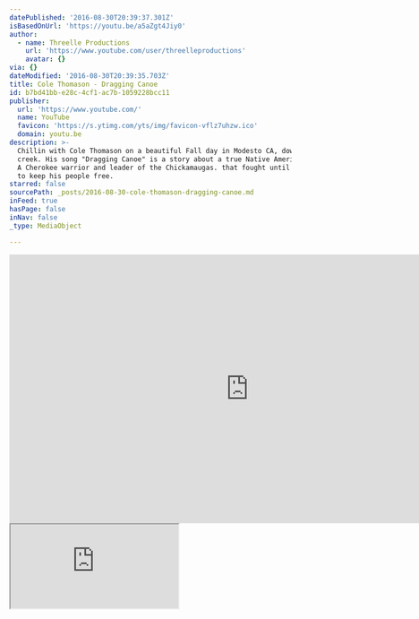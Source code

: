 ```yaml
---
datePublished: '2016-08-30T20:39:37.301Z'
isBasedOnUrl: 'https://youtu.be/a5aZgt4Jiy0'
author:
  - name: Threelle Productions
    url: 'https://www.youtube.com/user/threelleproductions'
    avatar: {}
via: {}
dateModified: '2016-08-30T20:39:35.703Z'
title: Cole Thomason - Dragging Canoe
id: b7bd41bb-e28c-4cf1-ac7b-1059228bcc11
publisher:
  url: 'https://www.youtube.com/'
  name: YouTube
  favicon: 'https://s.ytimg.com/yts/img/favicon-vflz7uhzw.ico'
  domain: youtu.be
description: >-
  Chillin with Cole Thomason on a beautiful Fall day in Modesto CA, down by the
  creek. His song "Dragging Canoe" is a story about a true Native American Hero.
  A Cherokee warrior and leader of the Chickamaugas. that fought until the end
  to keep his people free.
starred: false
sourcePath: _posts/2016-08-30-cole-thomason-dragging-canoe.md
inFeed: true
hasPage: false
inNav: false
_type: MediaObject

---
```

<iframe src="https://cdn.embedly.com/widgets/media.html?src=https%3A%2F%2Fwww.youtube.com%2Fembed%2Fa5aZgt4Jiy0%3Ffeature%3Doembed&amp;url=http%3A%2F%2Fwww.youtube.com%2Fwatch%3Fv%3Da5aZgt4Jiy0&amp;image=https%3A%2F%2Fi.ytimg.com%2Fvi%2Fa5aZgt4Jiy0%2Fhqdefault.jpg&amp;key=b7d04c9b404c499eba89ee7072e1c4f7&amp;type=text%2Fhtml&amp;schema=youtube" width="854" height="480" scrolling="no" frameborder="0" allowfullscreen="" style=""></iframe>

<iframe src="https://the-grid.github.io/ed-userhtml/?g=eJxNjjsOwyAQBa9ibZEO0ydADpEDRAtejOUPaBebHD-JlSLVK2Y0emaYji4sKGIheiUJmZTfa80bOIN_6BX9uqiCLKSmcctM0FXkkaqFp19wm6FLTNFCqrXIVevWWh8xkM957kNe9Vnn3_Qllft-wbXchIOVYS5MZx7c42sYjc7ozz_3BgwtOvw" style=""></iframe>